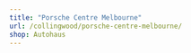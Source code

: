 ```yaml
---
title: "Porsche Centre Melbourne"
url: /collingwood/porsche-centre-melbourne/
shop: Autohaus
---
```

